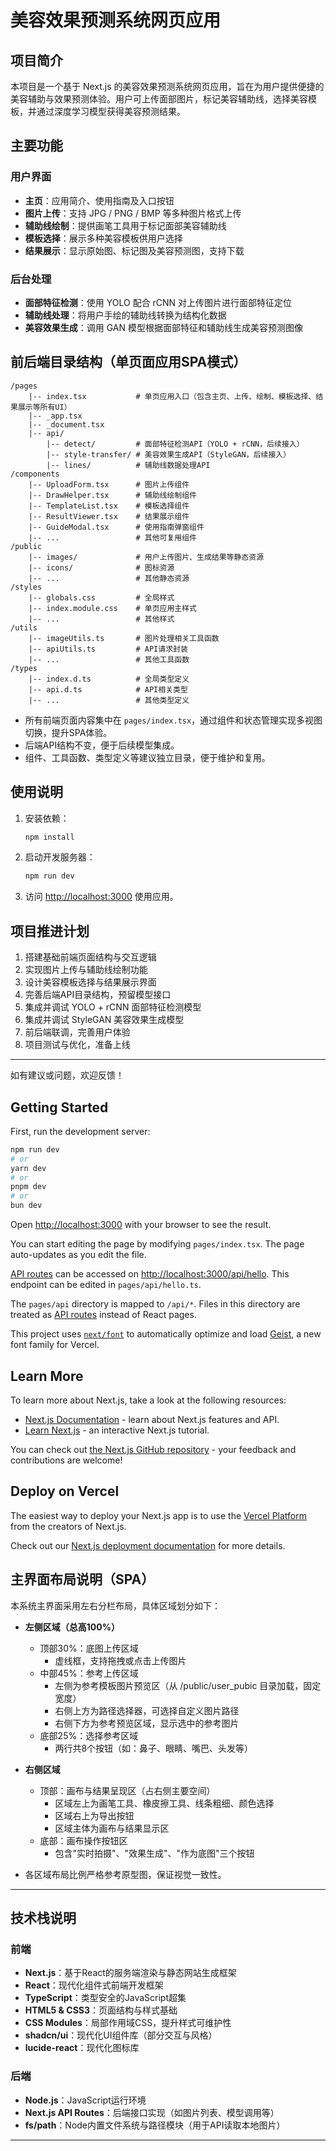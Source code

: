 # 美容效果预测系统网页应用

## 项目简介
本项目是一个基于 Next.js 的美容效果预测系统网页应用，旨在为用户提供便捷的美容辅助与效果预测体验。用户可上传面部图片，标记美容辅助线，选择美容模板，并通过深度学习模型获得美容预测结果。

## 主要功能
### 用户界面
- **主页**：应用简介、使用指南及入口按钮
- **图片上传**：支持 JPG / PNG / BMP 等多种图片格式上传
- **辅助线绘制**：提供画笔工具用于标记面部美容辅助线
- **模板选择**：展示多种美容模板供用户选择
- **结果展示**：显示原始图、标记图及美容预测图，支持下载

### 后台处理
- **面部特征检测**：使用 YOLO 配合 rCNN 对上传图片进行面部特征定位
- **辅助线处理**：将用户手绘的辅助线转换为结构化数据
- **美容效果生成**：调用 GAN 模型根据面部特征和辅助线生成美容预测图像

## 前后端目录结构（单页面应用SPA模式）

```
/pages
    |-- index.tsx           # 单页应用入口（包含主页、上传、绘制、模板选择、结果展示等所有UI）
    |-- _app.tsx
    |-- _document.tsx
    |-- api/
        |-- detect/         # 面部特征检测API（YOLO + rCNN，后续接入）
        |-- style-transfer/ # 美容效果生成API（StyleGAN，后续接入）
        |-- lines/          # 辅助线数据处理API
/components
    |-- UploadForm.tsx      # 图片上传组件
    |-- DrawHelper.tsx      # 辅助线绘制组件
    |-- TemplateList.tsx    # 模板选择组件
    |-- ResultViewer.tsx    # 结果展示组件
    |-- GuideModal.tsx      # 使用指南弹窗组件
    |-- ...                 # 其他可复用组件
/public
    |-- images/             # 用户上传图片、生成结果等静态资源
    |-- icons/              # 图标资源
    |-- ...                 # 其他静态资源
/styles
    |-- globals.css         # 全局样式
    |-- index.module.css    # 单页应用主样式
    |-- ...                 # 其他样式
/utils
    |-- imageUtils.ts       # 图片处理相关工具函数
    |-- apiUtils.ts         # API请求封装
    |-- ...                 # 其他工具函数
/types
    |-- index.d.ts          # 全局类型定义
    |-- api.d.ts            # API相关类型
    |-- ...                 # 其他类型定义
```

- 所有前端页面内容集中在 `pages/index.tsx`，通过组件和状态管理实现多视图切换，提升SPA体验。
- 后端API结构不变，便于后续模型集成。
- 组件、工具函数、类型定义等建议独立目录，便于维护和复用。

## 使用说明
1. 安装依赖：
   ```bash
   npm install
   ```
2. 启动开发服务器：
   ```bash
   npm run dev
   ```
3. 访问 [http://localhost:3000](http://localhost:3000) 使用应用。

## 项目推进计划
1. 搭建基础前端页面结构与交互逻辑
2. 实现图片上传与辅助线绘制功能
3. 设计美容模板选择与结果展示界面
4. 完善后端API目录结构，预留模型接口
5. 集成并调试 YOLO + rCNN 面部特征检测模型
6. 集成并调试 StyleGAN 美容效果生成模型
7. 前后端联调，完善用户体验
8. 项目测试与优化，准备上线

---
如有建议或问题，欢迎反馈！

## Getting Started

First, run the development server:

```bash
npm run dev
# or
yarn dev
# or
pnpm dev
# or
bun dev
```

Open [http://localhost:3000](http://localhost:3000) with your browser to see the result.

You can start editing the page by modifying `pages/index.tsx`. The page auto-updates as you edit the file.

[API routes](https://nextjs.org/docs/pages/building-your-application/routing/api-routes) can be accessed on [http://localhost:3000/api/hello](http://localhost:3000/api/hello). This endpoint can be edited in `pages/api/hello.ts`.

The `pages/api` directory is mapped to `/api/*`. Files in this directory are treated as [API routes](https://nextjs.org/docs/pages/building-your-application/routing/api-routes) instead of React pages.

This project uses [`next/font`](https://nextjs.org/docs/pages/building-your-application/optimizing/fonts) to automatically optimize and load [Geist](https://vercel.com/font), a new font family for Vercel.

## Learn More

To learn more about Next.js, take a look at the following resources:

- [Next.js Documentation](https://nextjs.org/docs) - learn about Next.js features and API.
- [Learn Next.js](https://nextjs.org/learn-pages-router) - an interactive Next.js tutorial.

You can check out [the Next.js GitHub repository](https://github.com/vercel/next.js) - your feedback and contributions are welcome!

## Deploy on Vercel

The easiest way to deploy your Next.js app is to use the [Vercel Platform](https://vercel.com/new?utm_medium=default-template&filter=next.js&utm_source=create-next-app&utm_campaign=create-next-app-readme) from the creators of Next.js.

Check out our [Next.js deployment documentation](https://nextjs.org/docs/pages/building-your-application/deploying) for more details.

## 主界面布局说明（SPA）

本系统主界面采用左右分栏布局，具体区域划分如下：

- **左侧区域（总高100%）**
  - 顶部30%：底图上传区域
    - 虚线框，支持拖拽或点击上传图片
  - 中部45%：参考上传区域
    - 左侧为参考模板图片预览区（从 /public/user_pubic 目录加载，固定宽度）
    - 右侧上方为路径选择器，可选择自定义图片路径
    - 右侧下方为参考预览区域，显示选中的参考图片
  - 底部25%：选择参考区域
    - 两行共8个按钮（如：鼻子、眼睛、嘴巴、头发等）

- **右侧区域**
  - 顶部：画布与结果呈现区（占右侧主要空间）
    - 区域左上为画笔工具、橡皮擦工具、线条粗细、颜色选择
    - 区域右上为导出按钮
    - 区域主体为画布与结果显示区
  - 底部：画布操作按钮区
    - 包含"实时拍摄"、"效果生成"、"作为底图"三个按钮

- 各区域布局比例严格参考原型图，保证视觉一致性。

---

## 技术栈说明

### 前端
- **Next.js**：基于React的服务端渲染与静态网站生成框架
- **React**：现代化组件式前端开发框架
- **TypeScript**：类型安全的JavaScript超集
- **HTML5 & CSS3**：页面结构与样式基础
- **CSS Modules**：局部作用域CSS，提升样式可维护性
- **shadcn/ui**：现代化UI组件库（部分交互与风格）
- **lucide-react**：现代化图标库

### 后端
- **Node.js**：JavaScript运行环境
- **Next.js API Routes**：后端接口实现（如图片列表、模型调用等）
- **fs/path**：Node内置文件系统与路径模块（用于API读取本地图片）

---

